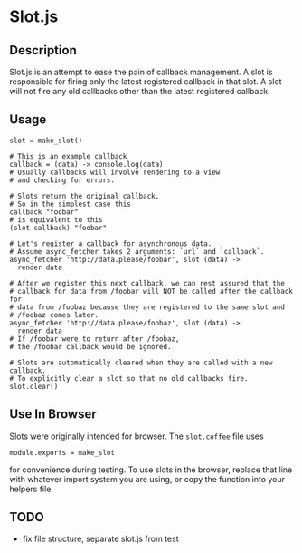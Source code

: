Slot.js
=======

## Description
Slot.js is an attempt to ease the pain of callback management.
A slot is responsible for firing only the latest registered callback in that slot.
A slot will not fire any old callbacks other than the latest registered callback.

## Usage

    slot = make_slot()

    # This is an example callback
    callback = (data) -> console.log(data)
    # Usually callbacks will involve rendering to a view
    # and checking for errors.

    # Slots return the original callback.
    # So in the simplest case this
    callback "foobar"
    # is equivalent to this
    (slot callback) "foobar"

    # Let's register a callback for asynchronous data.
    # Assume async_fetcher takes 2 arguments: `url` and `callback`.
    async_fetcher 'http://data.please/foobar', slot (data) ->
      render data

    # After we register this next callback, we can rest assured that the
    # callback for data from /foobar will NOT be called after the callback for
    # data from /foobaz because they are registered to the same slot and
    # /foobaz comes later.
    async_fetcher 'http://data.please/foobaz', slot (data) ->
      render data
    # If /foobar were to return after /foobaz,
    # the /foobar callback would be ignored.

    # Slots are automatically cleared when they are called with a new callback.
    # To explicitly clear a slot so that no old callbacks fire.
    slot.clear()

## Use In Browser
Slots were originally intended for browser. The `slot.coffee` file uses

    module.exports = make_slot

for convenience during testing. To use slots in the browser, replace that line
with whatever import system you are using, or copy the function into your
helpers file.


## TODO
- fix file structure, separate slot.js from test
